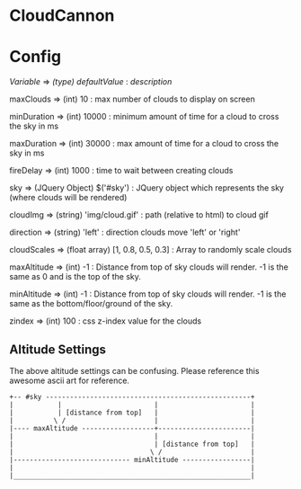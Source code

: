 CloudCannon
===========

# Config #

*Variable* => *(type) defaultValue* : *description*

maxClouds => (int) 10 : max number of clouds to display on screen

minDuration => (int) 10000 : minimum amount of time for a cloud to cross the sky in ms

maxDuration => (int) 30000 : max amount of time for a cloud to cross the sky in ms

fireDelay => (int) 1000 : time to wait between creating clouds

sky => (JQuery Object) $('#sky') : JQuery object which represents the sky (where clouds will be rendered)

cloudImg => (string) 'img/cloud.gif' : path (relative to html) to cloud gif

direction => (string) 'left' : direction clouds move 'left' or 'right'

cloudScales => (float array) [1, 0.8, 0.5, 0.3] : Array to randomly scale clouds

maxAltitude => (int) -1 : Distance from top of sky clouds will render. -1 is the same as 0 and is the top of the sky.

minAltitude => (int) -1 : Distance from top of sky clouds will render. -1 is the same as the bottom/floor/ground of the sky.

zindex => (int) 100 : css z-index value for the clouds

## Altitude Settings ##

The above altitude settings can be confusing. 
Please reference this awesome ascii art for reference.

```
+-- #sky ---------------------------------------------------+
|           |                       |                       |
|           | [distance from top]   |                       |
|          \ /                      |                       |
|---- maxAltitude ------------------+-----------------------|
|                                   |                       |
|                                   | [distance from top]   |
|                                  \ /                      |
|----------------------------- minAltitude -----------------|
|                                                           |
|___________________________________________________________|
```